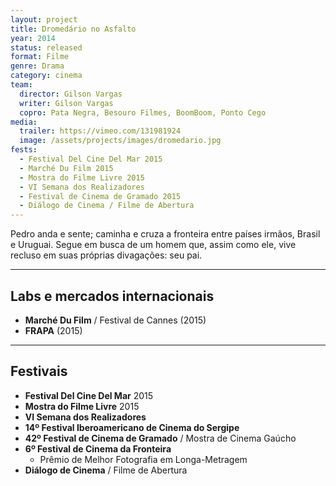 ```yaml
---
layout: project
title: Dromedário no Asfalto
year: 2014
status: released
format: Filme
genre: Drama
category: cinema
team:
  director: Gilson Vargas
  writer: Gilson Vargas
  copro: Pata Negra, Besouro Filmes, BoomBoom, Ponto Cego
media:
  trailer: https://vimeo.com/131981924
  image: /assets/projects/images/dromedario.jpg
fests:
  - Festival Del Cine Del Mar 2015
  - Marché Du Film 2015
  - Mostra do Filme Livre 2015
  - VI Semana dos Realizadores
  - Festival de Cinema de Gramado 2015
  - Diálogo de Cinema / Filme de Abertura
---
```


Pedro anda e sente; caminha e cruza a fronteira entre países irmãos, Brasil e Uruguai. Segue em busca de um homem que, assim como ele, vive recluso em suas próprias divagações: seu pai.

---
## Labs e mercados internacionais
* **Marché Du Film** / Festival de Cannes (2015)
* **FRAPA** (2015)

---

## Festivais
* **Festival Del Cine Del Mar** 2015
* **Mostra do Filme Livre** 2015
* **VI Semana dos Realizadores**
* **14º Festival Iberoamericano de Cinema do Sergipe**
* **42º Festival de Cinema de Gramado** / Mostra de Cinema Gaúcho
* **6º Festival de Cinema da Fronteira**
  * Prêmio de Melhor Fotografia em Longa-Metragem
* **Diálogo de Cinema** / Filme de Abertura
